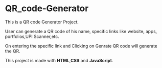 # QR_code-Generator

<p>This is a QR code Generator Project.</p>
<p>User can generate a QR code of his name, specific links like website, apps, portfolios,UPI Scanner,etc.</p>
<p>On entering the specific link and Clicking on Genrate QR code will generate the QR.</p>
<p>This project is made with <b>HTML</b>,<b>CSS</b> and <b>JavaScript</b>. </p>
